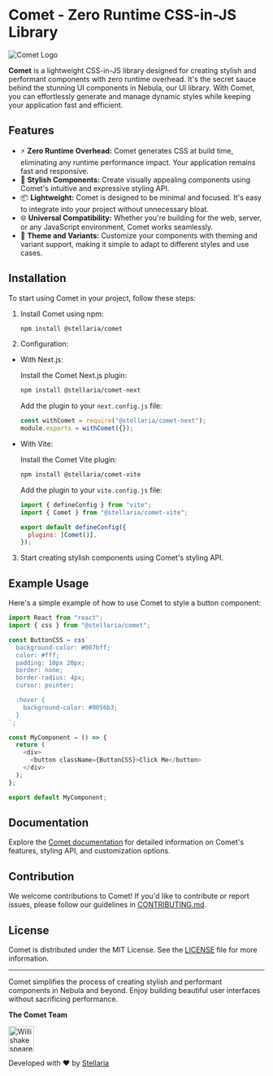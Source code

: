 # Comet - Zero Runtime CSS-in-JS Library

![Comet Logo](https://storage.googleapis.com/stackly-assets/stellaria/comet/comet-banner.png)

**Comet** is a lightweight CSS-in-JS library designed for creating stylish and performant components with zero runtime overhead. It's the secret sauce behind the stunning UI components in Nebula, our UI library. With Comet, you can effortlessly generate and manage dynamic styles while keeping your application fast and efficient.

## Features

- ⚡ **Zero Runtime Overhead:** Comet generates CSS at build time, eliminating any runtime performance impact. Your application remains fast and responsive.
- 💅 **Stylish Components:** Create visually appealing components using Comet's intuitive and expressive styling API.
- 📦 **Lightweight:** Comet is designed to be minimal and focused. It's easy to integrate into your project without unnecessary bloat.
- 🌐 **Universal Compatibility:** Whether you're building for the web, server, or any JavaScript environment, Comet works seamlessly.
- 🎨 **Theme and Variants:** Customize your components with theming and variant support, making it simple to adapt to different styles and use cases.

## Installation

To start using Comet in your project, follow these steps:

1. Install Comet using npm:

   ```bash
   npm install @stellaria/comet
   ```

2. Configuration:

- With Next.js:

  Install the Comet Next.js plugin:

  ```bash
  npm install @stellaria/comet-next
  ```

  Add the plugin to your `next.config.js` file:

  ```javascript
  const withComet = require("@stellaria/comet-next");
  module.exports = withComet({});
  ```

- With Vite:

  Install the Comet Vite plugin:

  ```bash
  npm install @stellaria/comet-vite
  ```

  Add the plugin to your `vite.config.js` file:

  ```javascript
  import { defineConfig } from "vite";
  import { Comet } from "@stellaria/comet-vite";

  export default defineConfig({
    plugins: [Comet()],
  });
  ```

3. Start creating stylish components using Comet's styling API.

## Example Usage

Here's a simple example of how to use Comet to style a button component:

```javascript
import React from "react";
import { css } from "@stellaria/comet";

const ButtonCSS = css`
  background-color: #007bff;
  color: #fff;
  padding: 10px 20px;
  border: none;
  border-radius: 4px;
  cursor: pointer;

  :hover {
    background-color: #0056b3;
  }
`;

const MyComponent = () => {
  return (
    <div>
      <button className={ButtonCSS}>Click Me</button>
    </div>
  );
};

export default MyComponent;
```

## Documentation

Explore the [Comet documentation](https://url-to-comet-docs.com) for detailed information on Comet's features, styling API, and customization options.

## Contribution

We welcome contributions to Comet! If you'd like to contribute or report issues, please follow our guidelines in [CONTRIBUTING.md](https://github.com/your-comet-repo/CONTRIBUTING.md).

## License

Comet is distributed under the MIT License. See the [LICENSE](https://github.com/your-comet-repo/LICENSE) file for more information.

---

Comet simplifies the process of creating stylish and performant components in Nebula and beyond. Enjoy building beautiful user interfaces without sacrificing performance.

**The Comet Team**

<a href="https://github.com/WillishakespeareSKR13"><img src="https://avatars.githubusercontent.com/u/95162949?v=3" title="Willishakespeare" width="50" height="50"></a>

Developed with ❤️ by [Stellaria](https://stellaria.app)
